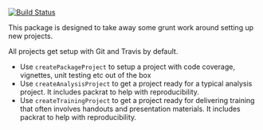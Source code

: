
<!-- README.md is generated from README.Rmd. Please edit that file -->
[![Build Status](https://travis-ci.org/stephlocke/pRojects.svg?branch=master)](https://travis-ci.org/stephlocke/pRojects)

This package is designed to take away some grunt work around setting up new projects.

All projects get setup with Git and Travis by default.

-   Use `createPackageProject` to setup a project with code coverage, vignettes, unit testing etc out of the box
-   Use `createAnalysisProject` to get a project ready for a typical analysis project. It includes packrat to help with reproducibility.
-   Use `createTrainingProject` to get a project ready for delivering training that often involves handouts and presentation materials. It includes packrat to help with reproducibility.
